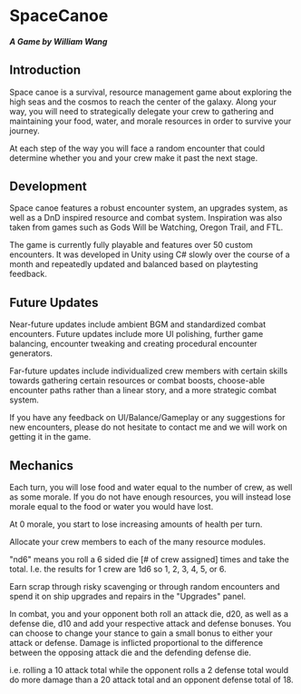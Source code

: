 # SpaceCanoe
##### A Game by William Wang

## Introduction
Space canoe is a survival, resource management game about exploring the high seas and the cosmos to reach the center of the galaxy. Along your way, you will need to strategically delegate your crew to gathering and maintaining your food, water, and morale resources in order to survive your journey.

At each step of the way you will face a random encounter that could determine whether you and your crew make it past the next stage.

## Development
Space canoe features a robust encounter system, an upgrades system, as well as a DnD inspired resource and combat system. Inspiration was also taken from games such as Gods Will be Watching, Oregon Trail, and FTL.

The game is currently fully playable and features over 50 custom encounters. It was developed in Unity using C# slowly over the course of a month and repeatedly updated and balanced based on playtesting feedback.

## Future Updates
Near-future updates include ambient BGM and standardized combat encounters. Future updates include more UI polishing, further game balancing, encounter tweaking and creating procedural encounter generators.

Far-future updates include individualized crew members with certain skills towards gathering certain resources or combat boosts, choose-able encounter paths rather than a linear story, and a more strategic combat system.

If you have any feedback on UI/Balance/Gameplay or any suggestions for new encounters, please do not hesitate to contact me and we will work on getting it in the game.

## Mechanics
Each turn, you will lose food and water equal to the number of crew, as well as some morale. If you do not have enough resources, you will instead lose morale equal to the food or water you would have lost.

At 0 morale, you start to lose increasing amounts of health per turn.

Allocate your crew members to each of the many resource modules.

"nd6" means you roll a 6 sided die [# of crew assigned] times and take the total. I.e. the results for 1 crew are 1d6 so 1, 2, 3, 4, 5, or 6.

Earn scrap through risky scavenging or through random encounters and spend it on ship upgrades and repairs in the "Upgrades" panel.

In combat, you and your opponent both roll an attack die, d20, as well as a defense die, d10 and add your respective attack and defense bonuses. You can choose to change your stance to gain a small bonus to either your attack or defense. Damage is inflicted proportional to the difference between the opposing attack die and the defending defense die.

i.e. rolling a 10 attack total while the opponent rolls a 2 defense total would do more damage than a 20 attack total and an opponent defense total of 18.
